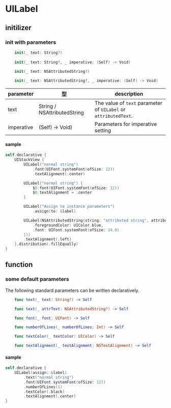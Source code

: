 # UILabel

## initilizer

### init with parameters

```swift
    init(_ text: String?)
        
    init(_ text: String?, _ imperative: (Self) -> Void)

    init(_ text: NSAttributedString?)
    
    init(_ text: NSAttributedString?, _ imperative: (Self) -> Void)
```

|  parameter | 型 | description |
| ---- | ---- | ---- |
| text | String / NSAttributedString | The value of `text` parameter of `UILabel` or `attributedText`. |
| imperative | (Self) -> Void) | Parameters for imperative setting |

#### sample

```swift
self.declarative {
    UIStackView {
        UILabel("normal string")
            .font(UIFont.systemFont(ofSize: 12))
            .textAlignment(.center)

        UILabel("normal string") {
            $0.font(UIFont.systemFont(ofSize: 12))
            $0.textAlignment = .center
        }

        UILabel("Assign to instance parameters")
            .assign(to: &label)

        UILabel(NSAttributedString(string: "attributed string", attributes: [
            .foregroundColor: UIColor.blue,
            .font: UIFont.systemFont(ofSize: 24.0)
        ]))
        .textAlignment(.left)
    }.distribution(.fillEqually)
}
```

## function

### some default parameters

The following standard parameters can be written declaratively.

```swift
    func text(_ text: String?) -> Self

    func text(_ attrText: NSAttributedString?) -> Self

    func font(_ font: UIFont) -> Self

    func numberOfLines(_ numberOfLines: Int) -> Self

    func textColor(_ textColor: UIColor) -> Self

    func textAlignment(_ textAlignment: NSTextAlignment) -> Self
```

#### sample

```swift
self.declarative {
    UILabel(assign: &label)
        .text("normal string")
        .font(UIFont.systemFont(ofSize: 12))
        .numberOfLines(1)
        .textColor(.black)
        .textAlignment(.center)
}
```